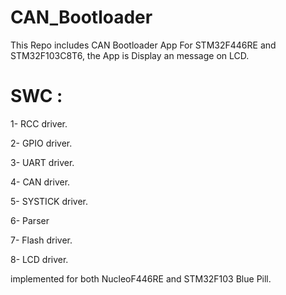 # CAN_Bootloader
This Repo includes CAN Bootloader App For STM32F446RE and STM32F103C8T6, the App is Display an message on LCD. 

# SWC : 
1- RCC driver.

2- GPIO driver. 

3- UART driver.

4- CAN driver.

5- SYSTICK driver. 

6- Parser

7- Flash driver.

8- LCD driver.

implemented for both NucleoF446RE and STM32F103 Blue Pill.
